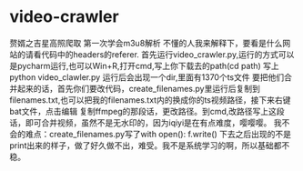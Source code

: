 # video-crawler
赘婿之吉星高照爬取
第一次学会m3u8解析
不懂的人我来解释下，要看是什么网站的请看代码中的headers的referer.
首先运行video_crawler.py,运行的方式可以是pycharm运行,也可以Win+R,打开cmd,写上你下载去的path(cd path)
写上python video_clawler.py
运行后会出现一个dir,里面有1370个ts文件
要把他们合并起来的话，首先你们要改代码，create_filenames.py里运行后复制到filenames.txt,也可以把我的filenames.txt内的换成你的ts视频路径，接下来右键bat文件，点击编辑
复制ffmpeg的那段话，更改路径。到cmd,改路径写上这段话，即可合并视频，虽然不是无水印的，因为iqiyi是在有点难度，嘤嘤嘤。
我不会的难点：create_filenames.py写了with open():
                                        f.write()
下去之后出现的不是print出来的样子，做了好久做不出，难受。我不是系统学习的啊，所以基础都不稳。
